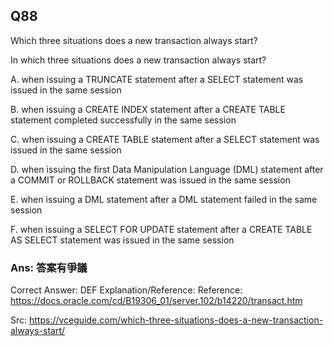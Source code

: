 ## Q88

Which three situations does a new transaction always start?

In which three situations does a new transaction always start?

A. when issuing a TRUNCATE statement after a SELECT statement was issued in the same session

B. when issuing a CREATE INDEX statement after a CREATE TABLE statement completed successfully in the same session

C. when issuing a CREATE TABLE statement after a SELECT statement was issued in the same session

D. when issuing the first Data Manipulation Language (DML) statement after a COMMIT or ROLLBACK statement was issued in the same session

E. when issuing a DML statement after a DML statement failed in the same session

F. when issuing a SELECT FOR UPDATE statement after a CREATE TABLE AS SELECT statement was issued in the same session

### Ans:  **答案有爭議**

Correct Answer: DEF
Explanation/Reference:
Reference: https://docs.oracle.com/cd/B19306_01/server.102/b14220/transact.htm

Src: https://vceguide.com/which-three-situations-does-a-new-transaction-always-start/